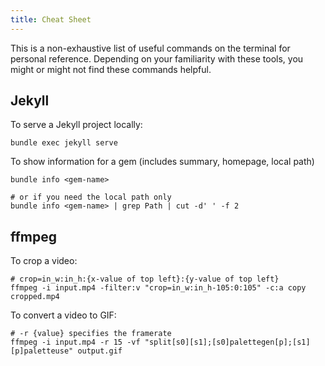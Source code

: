 ```yaml
---
title: Cheat Sheet
---
```


This is a non-exhaustive list of useful commands on the terminal for personal reference. Depending on your familiarity with these tools, you might or might not find these commands helpful.

## Jekyll

To serve a Jekyll project locally:

```shell
bundle exec jekyll serve
```

To show information for a gem (includes summary, homepage, local path)

```shell
bundle info <gem-name>

# or if you need the local path only
bundle info <gem-name> | grep Path | cut -d' ' -f 2
```

## ffmpeg

To crop a video:

```shell
# crop=in_w:in_h:{x-value of top left}:{y-value of top left}
ffmpeg -i input.mp4 -filter:v "crop=in_w:in_h-105:0:105" -c:a copy cropped.mp4
```

To convert a video to GIF:

```shell
# -r {value} specifies the framerate
ffmpeg -i input.mp4 -r 15 -vf "split[s0][s1];[s0]palettegen[p];[s1][p]paletteuse" output.gif
```